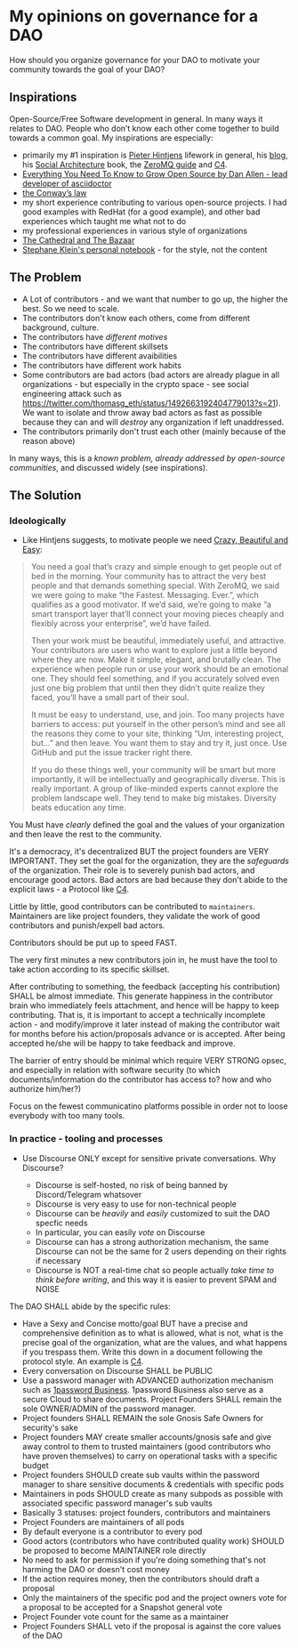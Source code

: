 # My opinions on governance for a DAO

How should you organize governance for your DAO to motivate your community towards the goal of your DAO?

## Inspirations

Open-Source/Free Software development in general.
In many ways it relates to DAO. People who don’t know each other come together to build towards a common goal. My inspirations are especially:

- primarily my #1 inspiration is [Pieter Hintjens](https://fr.wikipedia.org/wiki/Pieter_Hintjens) lifework in general, his [blog](http://hintjens.com/), his [Social Architecture](https://hintjens.gitbooks.io/social-architecture/content/) book, the [ZeroMQ guide](https://zguide.zeromq.org/doc) and [C4](https://hintjens.gitbooks.io/social-architecture/content/chapter4.html).
- [Everything You Need To Know to Grow Open Source by Dan Allen - lead developer of asciidoctor](https://www.youtube.com/watch?v=a_vqg-go8XI)
- [the Conway’s law](https://en.wikipedia.org/wiki/Conway%27s_law)
- my short experience contributing to various open-source projects. I had good examples with RedHat (for a good example), and other bad experiences which taught me what not to do
- my professional experiences in various style of organizations
- [The Cathedral and The Bazaar](https://en.wikipedia.org/wiki/The_Cathedral_and_the_Bazaar)
- [Stephane Klein's personal notebook](https://github.com/stephane-klein/personnal-notebook) - for the style, not the content

## The Problem

- A Lot of contributors - and we want that number to go up, the higher the best. So we need to scale.
- The contributors don't know each others, come from different background, culture.
- The contributors have _different motives_
- The contributors have different skillsets
- The contributors have different avaibilities
- The contributors have different work habits
- Some contributors are bad actors (bad actors are already plague in all organizations - but especially in the crypto space - see social engineering attack such as https://twitter.com/thomasg_eth/status/1492663192404779013?s=21). We want to isolate and throw away bad actors as fast as possible because they can and will _destroy_ any organization if left unaddressed.
- The contributors primarily don't trust each other (mainly because of the reason above)

In many ways, this is a _known problem, already addressed by open-source communities_, and discussed widely (see inspirations).

## The Solution

### Ideologically

- Like Hintjens suggests, to motivate people we need [Crazy, Beautiful and Easy](https://zguide.zeromq.org/docs/chapter6/#Crazy-Beautiful-and-Easy):

> You need a goal that’s crazy and simple enough to get people out of bed in the morning. Your community has to attract the very best people and that demands something special. With ZeroMQ, we said we were going to make “the Fastest. Messaging. Ever.”, which qualifies as a good motivator. If we’d said, we’re going to make “a smart transport layer that’ll connect your moving pieces cheaply and flexibly across your enterprise”, we’d have failed.
>
> Then your work must be beautiful, immediately useful, and attractive. Your contributors are users who want to explore just a little beyond where they are now. Make it simple, elegant, and brutally clean. The experience when people run or use your work should be an emotional one. They should feel something, and if you accurately solved even just one big problem that until then they didn’t quite realize they faced, you’ll have a small part of their soul.
>
> It must be easy to understand, use, and join. Too many projects have barriers to access: put yourself in the other person’s mind and see all the reasons they come to your site, thinking “Um, interesting project, but…” and then leave. You want them to stay and try it, just once. Use GitHub and put the issue tracker right there.
>
> If you do these things well, your community will be smart but more importantly, it will be intellectually and geographically diverse. This is really important. A group of like-minded experts cannot explore the problem landscape well. They tend to make big mistakes. Diversity beats education any time.

You Must have _clearly_ defined the goal and the values of your organization and then leave the rest to the community.

It's a democracy, it's decentralized BUT the project founders are VERY IMPORTANT. They set the goal for the organization, they are the _safeguards_ of the organization. Their role is to severely punish bad actors, and encourage good actors. Bad actors are bad because they don't abide to the explicit laws - a Protocol like [C4](https://hintjens.gitbooks.io/social-architecture/content/chapter4.html).

Little by little, good contributors can be contributed to `maintainers`. Maintainers are like project founders, they validate the work of good contributors and punish/expell bad actors.

Contributors should be put up to speed FAST.

The very first minutes a new contributors join in, he must have the tool to take action according to its specific skillset.

After contributing to something, the feedback (accepting his contribution) SHALL be almost immediate. This generate happiness in the contributor brain who immediately feels attachment, and hence will be happy to keep contributing. That is, it is important to accept a technically incomplete action - and modify/improve it later instead of making the contributor wait for months before his action/proposals advance or is accepted. After being accepted he/she will be happy to take feedback and improve.

The barrier of entry should be minimal which require VERY STRONG opsec, and especially in relation with software security (to which documents/information do the contributor has access to? how and who authorize him/her?)

Focus on the fewest communicatino platforms possible in order not to loose everybody with too many tools.

### In practice - tooling and processes

- Use Discourse ONLY except for sensitive private conversations. Why Discourse?

  - Discourse is self-hosted, no risk of being banned by Discord/Telegram whatsover
  - Discourse is very easy to use for non-technical people
  - Discourse can be _heavily_ and _easily_ customized to suit the DAO specfic needs
  - In particular, you can easily _vote_ on Discourse
  - Discourse can has a strong authorization mechanism, the same Discourse can not be the same for 2 users depending on their rights if necessary
  - Discourse is NOT a real-time chat so people actually _take time to think before writing_, and this way it is easier to prevent SPAM and NOISE

The DAO SHALL abide by the specific rules:

- Have a Sexy and Concise motto/goal BUT have a precise and comprehensive definition as to what is allowed, what is not, what is the precise goal of the organization, what are the values, and what happens if you trespass them. Write this down in a document following the protocol style. An example is [C4](https://hintjens.gitbooks.io/social-architecture/content/chapter4.html).
- Every conversation on Discourse SHALL be PUBLIC
- Use a password manager with ADVANCED authorization mechanism such as [1password Business](https://1password.com/teams/pricing). 1password Business also serve as a secure Cloud to share documents. Project Founders SHALL remain the sole OWNER/ADMIN of the password manager.
- Project founders SHALL REMAIN the sole Gnosis Safe Owners for security's sake
- Project founders MAY create smaller accounts/gnosis safe and give away control to them to trusted maintainers (good contributors who have proven themselves) to carry on operational tasks with a specific budget
- Project founders SHOULD create sub vaults within the password manager to share sensitive documents & credentials with specific pods
- Maintainers in pods SHOULD create as many subpods as possible with associated specific password manager's sub vaults
- Basically 3 statuses: project founders, contributors and maintainers
- Project Founders are maintainers of all pods
- By default everyone is a contributor to every pod
- Good actors (contributors who have contributed quality work) SHOULD be proposed to become MAINTAINER role directly
- No need to ask for permission if you're doing something that's not harming the DAO or doesn't cost money
- If the action requires money, then the contributors should draft a proposal
- Only the maintainers of the specific pod and the project owners vote for a proposal to be accepted for a Snapshot general vote
- Project Founder vote count for the same as a maintainer
- Project Founders SHALL veto if the proposal is against the core values of the DAO

